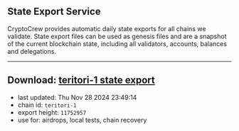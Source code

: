 ## State Export Service
CryptoCrew provides automatic daily state exports for all chains we validate. State export files can be used as genesis files and are a snapshot of the current blockchain state, including all validators, accounts, balances and delegations.

---
**Download: [teritori-1 state export](https://dl-eu2.ccvalidators.com/SERVICE/teritori/teritori-1_export_11752957.json)**
---

- last updated: Thu Nov 28 2024 23:49:14
- chain id: `teritori-1`
- export height: `11752957`
- use for: airdrops, local tests, chain recovery
